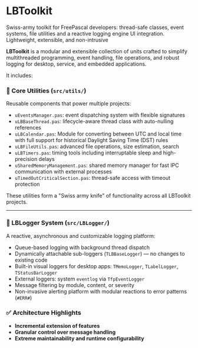 # LBToolkit
Swiss-army toolkit for FreePascal developers: thread-safe classes, event systems, file utilities and a reactive logging engine UI integration. Lightweight, extensible, and non-intrusive

**LBToolkit** is a modular and extensible collection of units crafted to simplify multithreaded programming, event handling, file operations, and robust logging for desktop, service, and embedded applications.

It includes:

### 🔧 Core Utilities (`src/utils/`)
Reusable components that power multiple projects:
- `uEventsManager.pas`: event dispatching system with flexible signatures
- `uLBBaseThread.pas`: lifecycle-aware thread class with auto-nulling references
- `uLBCalendar.pas`: Module for converting between UTC and local time with full support for historical Daylight Saving Time (DST) rules
- `uLBFileUtils.pas`: advanced file operations, size estimation, search
- `uLBTimers.pas`: timing tools including interruptable sleep and high-precision delays
- `uSharedMemoryManagement.pas`: shared memory manager for fast IPC communication with external processes
- `uTimedOutCriticalSection.pas`: thread-safe access with timeout protection

These utilities form a "Swiss army knife" of functionality across all LBToolkit projects.

---

### 📝 LBLogger System (`src/LBLogger/`)
A reactive, asynchronous and customizable logging platform:
- Queue-based logging with background thread dispatch
- Dynamically attachable sub-loggers (`TLBBaseLogger`) — no changes to existing code
- Built-in visual loggers for desktop apps: `TMemoLogger`, `TLabelLogger`, `TStatusBarLogger`
- External loggers: system `eventlog` via `TfpEventLogger`
- Message filtering by module, content, or severity
- Non-invasive alerting platform with modular reactions to error patterns (`#ERR#`)

### ✅ Architecture Highlights

- **Incremental extension of features**
- **Granular control over message handling**
- **Extreme maintainability and runtime configurability**
